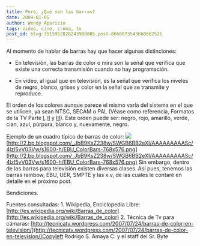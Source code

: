 ```yaml
---
title: Pero, ¿Qué son las barras?
date: 2009-01-05
author: Wendy Aparicio
tags: video, cine, croma, tv
post_id: blog-3515952828243908885.post-8666073543668662521
---
```


Al momento de hablar de barras hay que hacer algunas distinciones:

- En televisión, las barras de color o mira son la señal que verifica que existe una correcta transmisión cuando no hay programación.

- En video, al igual que en televisión, es la señal que verifica los niveles de negro, blanco, grises y color en la señal que se transmite y reproduce.

El orden de los colores aunque parece el mismo varía del sistema en el que se utilicen, ya sean NTSC, SECAM o PAL (Véase como referencia, Formatos de la TV Parte [I](http://http//www.srbyte.com/2008/09/formatos-de-la-tv-i-parte.html), [II](http://http//www.srbyte.com/2008/09/formatos-de-la-tv-parte-ii.html) y [III](http://http//www.srbyte.com/2008/10/formatos-de-la-tv-parte-iii_17.html)). Este orden puede ser: negro, rojo, amarillo, verde, cian, azul, púrpura, blanco y, nuevamente, negro.

Ejemplo de un cuadro típico de barras de color: ![](http://1.bp.blogspot.com/_JbB9KsZ238w/SWGCLsgnZsI/AAAAAAAAASk/JQUuGOZaYLU/s320/EBU_ColorBars-768x576.png) [http://2.bp.blogspot.com/_JbB9KsZ238w/SWGB6BB2eXI/AAAAAAAAASc/4lzI5vV03Vw/s1600-h/EBU_ColorBars-768x576.png](http://2.bp.blogspot.com/_JbB9KsZ238w/SWGB6BB2eXI/AAAAAAAAASc/4lzI5vV03Vw/s1600-h/EBU_ColorBars-768x576.png) Sin embargo, dentro de las barras para televisión existen diversas clases. Así pues, tenemos las barras rainbow, EBU, UER, SMPTE y las x.v, de las cuales le contaré en detalle en el próximo post.

Bendiciones.

Fuentes consultadas: 1. Wikipedia, Enciclopedia Libre: [http://es.wikipedia.org/wiki/Barras_de_color](http://es.wikipedia.org/wiki/Barras_de_color) 2. Técnica de Tv para cámaras: [http://tecnicatv.wordpress.com/2007/07/24/barras-de-color-en-television/](http://tecnicatv.wordpress.com/2007/07/24/barras-de-color-en-television/)Copyleft Rodrigo S. Amaya C. y el staff del Sr. Byte